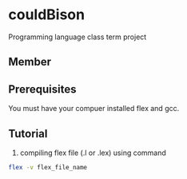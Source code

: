 # couldBison

Programming language class term project

## Member

## Prerequisites

You must have your compuer installed flex and gcc.

## Tutorial

1. compiling flex file (.l or .lex) using command

```sh
flex -v flex_file_name
```

